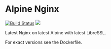# Alpine Nginx

[![Build Status](https://travis-ci.org/wiktor-k/alpine-nginx.svg?branch=master)](https://travis-ci.org/wiktor-k/alpine-nginx) [![](https://imagelayers.io/badge/wiktork/alpine-nginx:latest.svg)](https://imagelayers.io/?images=wiktork/alpine-nginx:latest 'Image layers')

Latest Nginx on latest Alpine with latest LibreSSL.

For exact versions see the Dockerfile.
